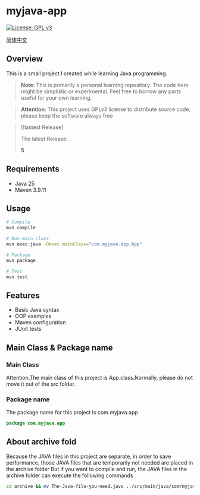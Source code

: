 # myjava-app
[![License: GPL v3](https://img.shields.io/badge/License-GPLv3-blue.svg)](https://www.gnu.org/licenses/gpl-3.0)

[简体中文](./README_ZHCN.md)

## Overview
This is a small project I created while learning Java programming.

> **Note**: This is primarily a personal learning repository. The code here might be simplistic or experimental. Feel free to borrow any parts useful for your own learning.



>**Attention**: This project uses GPLv3 license to distribute source code, please keep the software always free

> [!lastest Release]
>
> The latest Release:
>
> **5**


## Requirements
- Java 25
- Maven 3.9.11

## Usage
```bash
# Compile
mvn compile

# Run main class
mvn exec:java -Dexec.mainClass="com.myjava.app.App"

# Package
mvn package

# Test
mvn test
```
## Features
- Basic Java syntax
- OOP examples
- Maven configuration
- JUnit tests

## Main Class & Package name
### Main Class
Attention,The main class of this project is App.class.Normally, please do not move it out of the src folder.
### Package name
The package name for this project is com.myjava.app
```java
package com.myjava.app
```

## About archive fold
Because the JAVA files in this project are separate, in order to save performance, those JAVA files that are temporarily not needed are placed in the archive folder
But if you want to compile and run, the JAVA files in the archive folder can execute the following commands
```bash
cd archive && mv The-Java-file-you-need.java ../src/main/java/com/myjava/app/ && cd .. && mvn compile && mvn package
```

